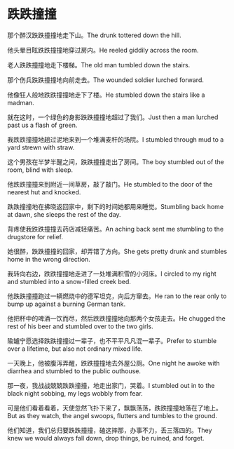 # 跌跌撞撞

<p><span class="chinese">那个醉汉跌跌撞撞地走下山。</span><span class="english">The drunk tottered down the hill.</span></p>

<p><span class="chinese">他头晕目眩跌跌撞撞地穿过房内。</span><span class="english">He reeled giddily across the room.</span></p>

<p><span class="chinese">老人跌跌撞撞地走下楼梯。</span><span class="english">The old man tumbled down the stairs.</span></p>

<p><span class="chinese">那个伤兵跌跌撞撞地向前走去。</span><span class="english">The wounded soldier lurched forward.</span></p>

<p><span class="chinese">他像狂人般地跌跌撞撞地走下了楼。</span><span class="english">He stumbled down the stairs like a madman.</span></p>

<p><span class="chinese">就在这时，一个绿色的身影跌跌撞撞地超过了我们。</span><span class="english">Just then a man lurched past us a flash of green.</span></p>

<p><span class="chinese">我跌跌撞撞地趟过泥地来到一个堆满麦秆的场院。</span><span class="english">I stumbled through mud to a yard strewn with straw.</span></p>

<p><span class="chinese">这个男孩在半梦半醒之间，跌跌撞撞走出了房间。</span><span class="english">The boy stumbled out of the room, blind with sleep.</span></p>

<p><span class="chinese">他跌跌撞撞来到附近一间草房，敲了敲门。</span><span class="english">He stumbled to the door of the nearest hut and knocked.</span></p>

<p><span class="chinese">跌跌撞撞地在拂晓返回家中，剩下的时间她都用来睡觉。</span><span class="english">Stumbling back home at dawn, she sleeps the rest of the day.</span></p>

<p><span class="chinese">背疼使我跌跌撞撞去药店减轻痛苦。</span><span class="english">An aching back sent me stumbling to the drugstore for relief.</span></p>

<p><span class="chinese">她很醉，跌跌撞撞的回家，却弄错了方向。</span><span class="english">She gets pretty drunk and stumbles home in the wrong direction.</span></p>

<p><span class="chinese">我转向右边，跌跌撞撞地走进了一处堆满积雪的小河床。</span><span class="english">I circled to my right and stumbled into a snow-filled creek bed.</span></p>

<p><span class="chinese">他跌跌撞撞跑过一辆燃烧中的德军坦克，向后方窜去。</span><span class="english">He ran to the rear only to bump up against a burning German tank.</span></p>

<p><span class="chinese">他把杯中的啤酒一饮而尽，然后跌跌撞撞地向那两个女孩走去。</span><span class="english">He chugged the rest of his beer and stumbled over to the two girls.</span></p>

<p><span class="chinese">隃罏宁愿选择跌跌撞撞过一辈子，也不平平凡凡混一辈子。</span><span class="english">Prefer to stumble over a lifetime, but also not ordinary mixed life.</span></p>

<p><span class="chinese">一天晚上，他被腹泻弄醒，跌跌撞撞地去外屋公厕。</span><span class="english">One night he awoke with diarrhea and stumbled to the public outhouse.</span></p>

<p><span class="chinese">那一夜，我战战兢兢跌跌撞撞，地走出家门，哭着。</span><span class="english">I stumbled out in to the black night sobbing, my legs wobbly from fear.</span></p>

<p><span class="chinese">可是他们看着看着，天使忽然飞扑下来了，飘飘荡荡，跌跌撞撞地落在了地上。</span><span class="english">But as they watch, the angel swoops, flutters and tumbles to the ground.</span></p>

<p><span class="chinese">他们知道，我们总归要跌跌撞撞，磕这摔那，办事不力，丢三落四的。</span><span class="english">They knew we would always fall down, drop things, be ruined, and forget.</span></p>

